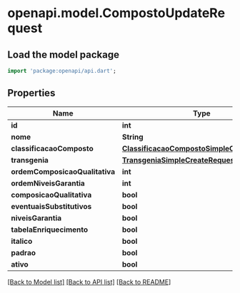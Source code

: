 # openapi.model.CompostoUpdateRequest

## Load the model package
```dart
import 'package:openapi/api.dart';
```

## Properties
Name | Type | Description | Notes
------------ | ------------- | ------------- | -------------
**id** | **int** |  | 
**nome** | **String** |  | 
**classificacaoComposto** | [**ClassificacaoCompostoSimpleCreateRequest**](ClassificacaoCompostoSimpleCreateRequest.md) |  | [optional] 
**transgenia** | [**TransgeniaSimpleCreateRequest**](TransgeniaSimpleCreateRequest.md) |  | [optional] 
**ordemComposicaoQualitativa** | **int** |  | 
**ordemNiveisGarantia** | **int** |  | 
**composicaoQualitativa** | **bool** |  | [optional] 
**eventuaisSubstitutivos** | **bool** |  | [optional] 
**niveisGarantia** | **bool** |  | [optional] 
**tabelaEnriquecimento** | **bool** |  | [optional] 
**italico** | **bool** |  | [optional] 
**padrao** | **bool** |  | [optional] 
**ativo** | **bool** |  | [optional] 

[[Back to Model list]](../README.md#documentation-for-models) [[Back to API list]](../README.md#documentation-for-api-endpoints) [[Back to README]](../README.md)


